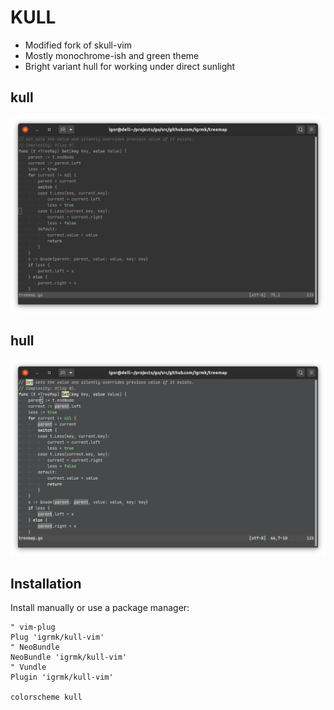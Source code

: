 # KULL

- Modified fork of skull-vim
- Mostly monochrome-ish and green theme
- Bright variant hull for working under direct sunlight

## kull

<img src="img/kull.png" alt="">

## hull

<img src="img/hull.png" alt="">

## Installation

Install manually or use a package manager:

```viml
" vim-plug
Plug 'igrmk/kull-vim'
" NeoBundle
NeoBundle 'igrmk/kull-vim'
" Vundle
Plugin 'igrmk/kull-vim'

colorscheme kull
```
